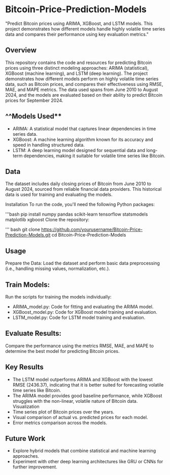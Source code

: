 # Bitcoin-Price-Prediction-Models
"Predict Bitcoin prices using ARIMA, XGBoost, and LSTM models. This project demonstrates how different models handle highly volatile time series data and compares their performance using key evaluation metrics."

## Overview
This repository contains the code and resources for predicting Bitcoin prices using three distinct modeling approaches: ARIMA (statistical), XGBoost (machine learning), and LSTM (deep learning). The project demonstrates how different models perform on highly volatile time series data, such as Bitcoin prices, and compares their effectiveness using RMSE, MAE, and MAPE metrics. The data used spans from June 2010 to August 2024, and the models are evaluated based on their ability to predict Bitcoin prices for September 2024.

## ^^Models Used**
- ARIMA: A statistical model that captures linear dependencies in time series data.
- XGBoost: A machine learning algorithm known for its accuracy and speed in handling structured data.
- LSTM: A deep learning model designed for sequential data and long-term dependencies, making it suitable for volatile time series like Bitcoin.
## Data
The dataset includes daily closing prices of Bitcoin from June 2010 to August 2024, sourced from reliable financial data providers. This historical data is used for training and evaluating the models.

Installation
To run the code, you'll need the following Python packages:

'''bash
pip install numpy pandas scikit-learn tensorflow statsmodels matplotlib xgboost
Clone the repository:

''' bash
git clone https://github.com/yourusername/Bitcoin-Price-Prediction-Models.git
cd Bitcoin-Price-Prediction-Models

## **Usage**
Prepare the Data:
Load the dataset and perform basic data preprocessing (i.e., handling missing values, normalization, etc.).

## **Train Models:**
Run the scripts for training the models individually:

- ARIMA_model.py: Code for fitting and evaluating the ARIMA model.
- XGBoost_model.py: Code for XGBoost model training and evaluation.
- LSTM_model.py: Code for LSTM model training and evaluation.
## **Evaluate Results:**
Compare the performance using the metrics RMSE, MAE, and MAPE to determine the best model for predicting Bitcoin prices.

## **Key Results**
- The LSTM model outperforms ARIMA and XGBoost with the lowest RMSE (2436.37), indicating that it is better suited for forecasting volatile time series like Bitcoin.
- The ARIMA model provides good baseline performance, while XGBoost struggles with the non-linear, volatile nature of Bitcoin data.
Visualization
- Time series plot of Bitcoin prices over the years.
- Visual comparison of actual vs. predicted prices for each model.
- Error metrics comparison across the models.
## **Future Work**
- Explore hybrid models that combine statistical and machine learning approaches.
- Experiment with other deep learning architectures like GRU or CNNs for further improvement.
